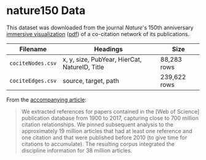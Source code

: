 # nature150 Data

This dataset was downloaded from the journal *Nature*'s 150th anniversary 
[immersive visualization](https://www.nature.com/immersive/d41586-019-03165-4/index.html) 
([pdf](https://www.nature.com/magazine-assets/d42859-019-00122-z/d42859-019-00122-z.pdf))
of a co-citation network of its publications.

| Filename | Headings | Size |
| --- | --- | --- |
| `cociteNodes.csv` | x, y, size, PubYear, HierCat, NatureID, Title | 88,283 rows | 
| `cociteEdges.csv` | source, target, path | 239,622 rows |

From the [accompanying article](https://www.nature.com/articles/d41586-019-03308-7):
> We extracted references for papers contained in the [Web of Science] publication database from 1900 to 2017, 
capturing close to 700 million citation relationships. 
We pinned subsequent analysis to the approximately 19 million articles that had at least one reference 
and one citation and that were published before 2010 (to give time for citations to accumulate). 
The resulting corpus integrated the discipline information for 38 million articles.
